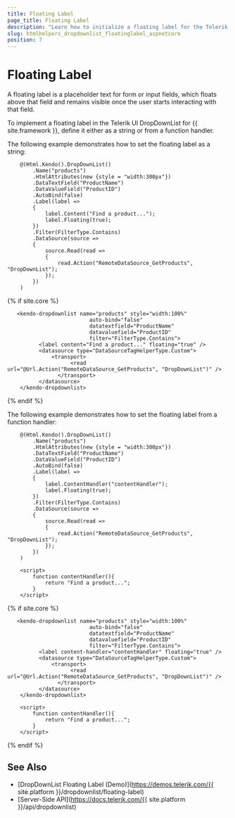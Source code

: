 ```yaml
---
title: Floating Label
page_title: Floating Label
description: "Learn how to initialize a floating label for the Telerik UI DropDownList component for {{ site.framework }}."
slug: htmlhelpers_dropdownlist_floatinglabel_aspnetcore
position: 7
---
```


# Floating Label

A floating label is a placeholder text for form or input fields, which floats above that field and remains visible once the user starts interacting with that field.

To implement a floating label in the Telerik UI DropDownList for {{ site.framework }}, define it either as a string or from a function handler.

The following example demonstrates how to set the floating label as a string:

```HtmlHelper
    @(Html.Kendo().DropDownList()
        .Name("products")
        .HtmlAttributes(new {style = "width:300px"})
        .DataTextField("ProductName")
        .DataValueField("ProductID")
        .AutoBind(false)
        .Label(label =>
        {
            label.Content("Find a product...");
            label.Floating(true);
        })
        .Filter(FilterType.Contains)
        .DataSource(source =>
        {
            source.Read(read =>
            {
                read.Action("RemoteDataSource_GetProducts", "DropDownList");
            });
        })
    )
```
{% if site.core %}
```TagHelper
   <kendo-dropdownlist name="products" style="width:100%"
                          auto-bind="false"
                          datatextfield="ProductName"
                          datavaluefield="ProductID"
                          filter="FilterType.Contains">
          <label content="Find a product..." floating="true" />
          <datasource type="DataSourceTagHelperType.Custom">
              <transport>
                    <read url="@Url.Action("RemoteDataSource_GetProducts", "DropDownList")" />
                </transport>
          </datasource>
    </kendo-dropdownlist>
```
{% endif %}

The following example demonstrates how to set the floating label from a function handler:

```HtmlHelper
    @(Html.Kendo().DropDownList()
        .Name("products")
        .HtmlAttributes(new {style = "width:300px"})
        .DataTextField("ProductName")
        .DataValueField("ProductID")
        .AutoBind(false)
        .Label(label =>
        {
            label.ContentHandler("contentHandler");
            label.Floating(true);
        })
        .Filter(FilterType.Contains)
        .DataSource(source =>
        {
            source.Read(read =>
            {
                read.Action("RemoteDataSource_GetProducts", "DropDownList");
            });
        })
    )

    <script>
        function contentHandler(){
            return "Find a product...";
        }
    </script>
```
{% if site.core %}
```TagHelper
   <kendo-dropdownlist name="products" style="width:100%"
                          auto-bind="false"
                          datatextfield="ProductName"
                          datavaluefield="ProductID"
                          filter="FilterType.Contains">
          <label content-handler="contentHandler" floating="true" />
          <datasource type="DataSourceTagHelperType.Custom">
              <transport>
                    <read url="@Url.Action("RemoteDataSource_GetProducts", "DropDownList")" />
                </transport>
          </datasource>
    </kendo-dropdownlist>

    <script>
        function contentHandler(){
            return "Find a product...";
        }
    </script>
```
{% endif %}

## See Also

* [DropDownList Floating Label (Demo)](https://demos.telerik.com/{{ site.platform }}/dropdownlist/floating-label)
* [Server-Side API](https://docs.telerik.com/{{ site.platform }}/api/dropdownlist)